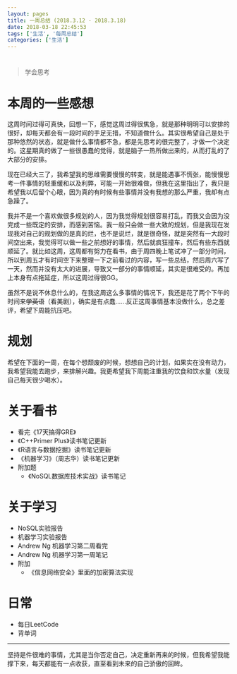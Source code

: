 ```yaml
---
layout: pages
title: 一周总结 (2018.3.12 - 2018.3.18)
date: 2018-03-18 22:45:53
tags: ['生活', '每周总结']
categories: ['生活']
---
```

# 

> 学会思考

<!-- more -->

# 本周的一些感想

这周时间过得可真快，回想一下，感觉这周过得很焦急，就是那种明明可以安排的很好，却每天都会有一段时间的手足无措，不知道做什么。其实很希望自己是处于那种悠然的状态，就是做什么事情都不急，都是先思考的很完整了，才做一个决定的。这星期真的做了一些很愚蠢的觉得，就是脑子一热所做出来的，从而打乱的了大部分的安排。

现在已经大三了，我希望我的思维需要慢慢的转变，就是能遇事不慌张，能慢慢思考一件事情的轻重缓和以及利弊，可能一开始很难做，但我在这里指出了，我只是希望我以后留个心眼，因为真的有时候有些事情并没有我想的那么严重，我却有点急躁了。

我并不是一个喜欢做很多规划的人，因为我觉得规划很容易打乱，而我又会因为没完成一些既定的安排，而感到苦恼。我一般只会做一些大致的规划，但是我现在发现我对自己的规划做的是真的烂，也不是说烂，就是很奇怪，就是突然有一大段时间空出来，我觉得可以做一些之前想好的事情，然后就疯狂撞车，然后有些东西就顺延了。就比如这周，这周都有努力在看书，由于周四晚上笔试冲了一部分时间，所以到周五才有时间空下来整理一下之前看过的内容，写一些总结，然后周六写了一天，然而并没有太大的进展，导致又一部分的事情顺延，其实是很难受的。再加上本身有点拖延症，所以这周过得很GG。

虽然不是说不休息什么的，在我这周这么多事情的情况下，我还是花了两个下午的时间来~~学英语~~（看美剧），确实是有点蠢......反正这周事情基本没做什么，总之差评，希望下周能抗压吧。

# 规划

希望在下面的一周，在每个想颓废的时候，想想自己的计划，如果实在没有动力，我希望我能去跑步，来排解兴趣。我更希望我下周能注重我的饮食和饮水量（发现自己每天很少喝水）。

# 关于看书

+ 看完《17天搞得GRE》
+ 《C++Primer Plus》读书笔记更新
+ 《R语言与数据挖掘》读书笔记更新
+ 《机器学习》（周志华）读书笔记更新
+ 附加题
	+ 《NoSQL数据库技术实战》读书笔记

# 关于学习

+ NoSQL实验报告
+ 机器学习实验报告
+ Andrew Ng 机器学习第二周看完
+ Andrew Ng 机器学习第一周笔记
+ 附加
	+ 《信息网络安全》里面的加密算法实现

# 日常

+ 每日LeetCode
+ 背单词

---

坚持是件很难的事情，尤其是当你否定自己，决定重新再来的时候，但我希望我能撑下来，每天都能有一点收获，直至看到未来的自己骄傲的回眸。
